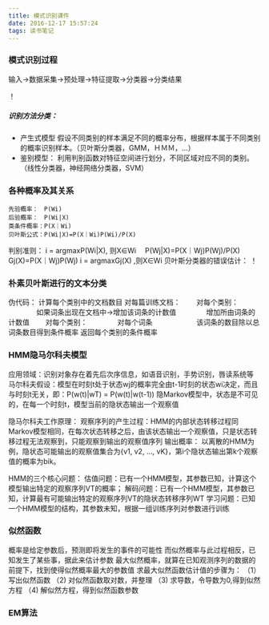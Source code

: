 ```yaml
---
title: 模式识别课件
date: 2016-12-17 15:57:24
tags: 读书笔记
---
```


### 模式识别过程

输入→数据采集→预处理→特征提取→分类器→分类结果

！[](/img/bayes_1.png)


##### 识别方法分类：
* 产生式模型
	假设不同类别的样本满足不同的概率分布，根据样本属于不同类别的概率识别样本。（贝叶斯分类器，GMM，ＨＭＭ，...）
* 鉴别模型：
	利用判别函数对特征空间进行划分，不同区域对应不同的类别。（线性分类器，神经网络分类器，SVM）
<!--more-->
### 各种概率及其关系

	先验概率：　P(Wi)
	后验概率：　P(Wi|X)
	类条件概率：P(X｜Wi)
	贝叶斯公式：P(Wi|X)=P(X｜Wi)P(Wi)/P(X)

判别准则：
	i = argmaxP(Wi|X), 则X∈Wi　
	P(Wj|X)=P(X｜Wj)P(Wj)/P(X)
	Gj(X)=P(X｜Wj)P(Wj)
	i = argmaxGj(X) ,则X∈Wi
贝叶斯分类器的错误估计：
！[](/img/bayes_2.png)


### 朴素贝叶斯进行的文本分类

伪代码：
	计算每个类别中的文档数目
	对每篇训练文档：
	　　对每个类别：
	　　　　如果词条出现在文档中→增加该词条的计数值
	　　　　增加所由词条的计数值
	　　对每个类别：
	　　　　对每个词条
	　　　　　　该词条的数目除以总词条数目得到条件概率
	返回每个类别的条件概率

### HMM隐马尔科夫模型

应用领域：识别对象存在着先后次序信息，如语音识别，手势识别，唇读系统等
马尔科夫假设：模型在时刻t处于状态wj的概率完全由t-1时刻的状态wi决定，而且与时刻t无关，即：P(w(t)|wT) = P(w(t)|w(t-1))
隐Markov模型中，状态是不可见的，在每一个时刻t，模型当前的隐状态输出一个观察值

隐马尔科夫工作原理：
	观察序列的产生过程：HMM的内部状态转移过程同Markov模型相同，在每次状态转移之后，由该状态输出一个观察值，只是状态转移过程无法观察到，只能观察到输出的观察值序列
	输出概率： 以离散的HMM为例，隐状态可能输出的观察值集合为{v1, v2, …, vK}，第i个隐状态输出第k个观察值的概率为bik。

HMM的三个核心问题：
	估值问题：已有一个HMM模型，其参数已知，计算这个模型输出特定的观察序列VT的概率；
	解码问题：已有一个HMM模型，其参数已知，计算最有可能输出特定的观察序列VT的隐状态转移序列WT
	学习问题：已知一个HMM模型的结构，其参数未知，根据一组训练序列对参数进行训练

### 似然函数
概率是给定参数后，预测即将发生的事件的可能性
而似然概率与此过程相反，已知发生了某些事，据此来估计参数
最大似然概率，就算在已知观测序列的数据的前提下，找到使得似然概率最大的参数值
求最大似然函数估计值的步骤为：
（1）写出似然函数
（2) 对似然函数取对数，并整理
（3) 求导数，令导数为0,得到似然方程
（4) 解似然方程，得到似然函数参数

### EM算法
